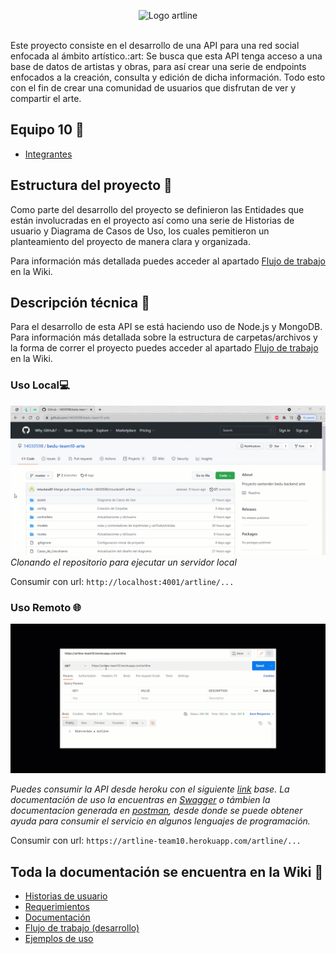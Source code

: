 <p align="center"><img src="https://github.com/14030598/bedu-team10-arte/blob/master/assets/logo.jpeg" alt="Logo artline" width="70%"></p>
<br>
Este proyecto consiste en el desarrollo de una API para una red social enfocada al ámbito artístico.:art:
Se busca que esta API tenga acceso a una base de datos de artistas y obras, para así crear una serie de endpoints enfocados a la creación, consulta y edición de dicha información. Todo esto con el fin de crear una comunidad de usuarios que disfrutan de ver y compartir el arte.


## Equipo 10 :wave:
- [Integrantes](https://github.com/14030598/bedu-team10-arte/wiki/Home)

## Estructura del proyecto :file_folder: 
Como parte del desarrollo del proyecto se definieron las Entidades que están involucradas en el proyecto así como una serie de Historias de usuario y Diagrama de Casos de Uso, los cuales pemitieron un planteamiento del proyecto de manera clara y organizada.

Para información más detallada puedes acceder al apartado [Flujo de trabajo](https://github.com/14030598/bedu-team10-arte/wiki/Flujo-de-trabajo) en la Wiki.

## Descripción técnica :wrench:
Para el desarrollo de esta API se está haciendo uso de Node.js y MongoDB.
Para información más detallada sobre la estructura de carpetas/archivos y la forma de correr el proyecto puedes acceder al apartado [Flujo de trabajo](https://github.com/14030598/bedu-team10-arte/wiki/Flujo-de-trabajo) en la Wiki.
### Uso Local:computer:
![preview uso](assets/usage.gif)
_Clonando el repositorio para ejecutar un servidor local_

Consumir con url: `http://localhost:4001/artline/...`

### Uso Remoto :globe_with_meridians:
![preview uso](assets/usage_prod.gif)

_Puedes consumir la API desde heroku con el siguiente [link](https://artline-team10.herokuapp.com/artline) base.
La documentación de uso la encuentras en [Swagger](https://app.swaggerhub.com/apis-docs/Bedu/artline/1.0.0) o támbien la documentacion generada en [postman](https://documenter.getpostman.com/view/16860488/UUxxfo8j), desde donde se puede obtener ayuda para consumir el servicio en algunos lenguajes de programación._

Consumir con url: `https://artline-team10.herokuapp.com/artline/...`

## Toda la documentación se encuentra en la Wiki :book:

- [Historias de usuario](https://github.com/14030598/bedu-team10-arte/wiki/Historias-de-usuario)
- [Requerimientos](https://github.com/14030598/bedu-team10-arte/wiki/Requerimientos)
- [Documentación](https://www.behance.net/gallery/126576155/Case-study-Artline?)
- [Flujo de trabajo (desarrollo)](https://github.com/14030598/bedu-team10-arte/wiki/Flujo-de-trabajo)
- [Ejemplos de uso](https://github.com/14030598/bedu-team10-arte/wiki/Ejemplos-de-uso)
